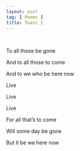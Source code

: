 ```yaml
---
layout: post
tag: [ Poems ]
title: Toast 1
---
```


<br/>

To all those be gone

And to all those to come

And to we who be here now

Live

Live

Live

For all that’s to come

Will some day be gone

But it be we here now

<br/>
